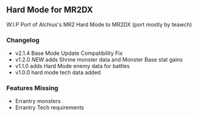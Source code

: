 ﻿## Hard Mode for MR2DX

W.I.P Port of Alchius's MR2 Hard Mode to MR2DX (port mostly by teawch)

### Changelog

* v2.1.4 Base Mode Update Compatibility Fix
* v1.2.0 *NEW* adds Shrine monster data and Monster Base stat gains
* v1.1.0 adds Hard Mode enemy data for battles
* v1.0.0 hard mode tech data added

### Features Missing

* Errantry monsters
* Errantry Tech requirements
